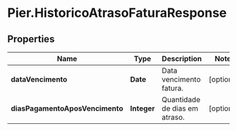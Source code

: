 # Pier.HistoricoAtrasoFaturaResponse

## Properties
Name | Type | Description | Notes
------------ | ------------- | ------------- | -------------
**dataVencimento** | **Date** | Data vencimento fatura. | [optional] 
**diasPagamentoAposVencimento** | **Integer** | Quantidade de dias em atraso. | [optional] 


